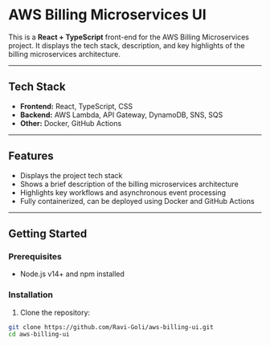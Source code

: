 # AWS Billing Microservices UI

This is a **React + TypeScript** front-end for the AWS Billing Microservices project. It displays the tech stack, description, and key highlights of the billing microservices architecture.

---

## Tech Stack

- **Frontend:** React, TypeScript, CSS
- **Backend:** AWS Lambda, API Gateway, DynamoDB, SNS, SQS
- **Other:** Docker, GitHub Actions

---

## Features

- Displays the project tech stack
- Shows a brief description of the billing microservices architecture
- Highlights key workflows and asynchronous event processing
- Fully containerized, can be deployed using Docker and GitHub Actions

---

## Getting Started

### Prerequisites

- Node.js v14+ and npm installed

### Installation

1. Clone the repository:

```bash
git clone https://github.com/Ravi-Goli/aws-billing-ui.git
cd aws-billing-ui

